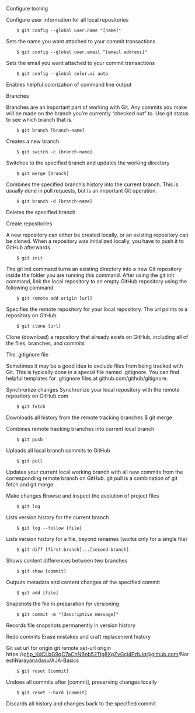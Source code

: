 Configure tooling

Configure user information for all local repositories

        $ git config --global user.name "[name]"

Sets the name you want attached to your commit transactions

        $ git config --global user.email "[email address]"

Sets the email you want attached to your commit transactions

        $ git config --global color.ui auto

Enables helpful colorization of command line output

Branches

Branches are an important part of working with Git. Any commits you make will be made on the branch you’re currently “checked out” to. Use git status to see which branch that is.

        $ git branch [branch-name]

Creates a new branch

        $ git switch -c [branch-name]

Switches to the specified branch and updates the working directory

        $ git merge [branch]

Combines the specified branch’s history into the current branch. This is usually done in pull requests, but is an important Git operation.

        $ git branch -d [branch-name]

Deletes the specified branch

Create repositories

A new repository can either be created locally, or an existing repository can be cloned. When a repository was initialized locally, you have to push it to GitHub afterwards.

        $ git init

The git init command turns an existing directory into a new Git repository inside the folder you are running this command. After using the git init command, link the local repository to an empty GitHub repository using the following command:

        $ git remote add origin [url]

Specifies the remote repository for your local repository. The url points to a repository on GitHub.

        $ git clone [url]

Clone (download) a repository that already exists on GitHub, including all of the files, branches, and commits

The .gitignore file

Sometimes it may be a good idea to exclude files from being tracked with Git. This is typically done in a special file named .gitignore. You can find helpful templates for .gitignore files at github.com/github/gitignore.

Synchronize changes
Synchronize your local repository with the remote repository on GitHub.com

        $ git fetch
Downloads all history from the remote tracking branches
        $ git merge

Combines remote tracking branches into current local branch

        $ git push

Uploads all local branch commits to GitHub

        $ git pull

Updates your current local working branch with all new commits from the corresponding remote branch on GitHub. git pull is a combination of git fetch and git merge

Make changes
Browse and inspect the evolution of project files

        $ git log

Lists version history for the current branch

        $ git log --follow [file]

Lists version history for a file, beyond renames (works only for a single file)

        $ git diff [first-branch]...[second-branch]

Shows content differences between two branches

        $ git show [commit]

Outputs metadata and content changes of the specified commit

        $ git add [file]

Snapshots the file in preparation for versioning

        $ git commit -m "[descriptive message]"

Records file snapshots permanently in version history

Redo commits
Erase mistakes and craft replacement history


Git set url for origin 
    git remote set-url origin https://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@github.com/NareshNarayanadasu/AJA-Basics

        $ git reset [commit]

Undoes all commits after [commit], preserving changes locally

        $ git reset --hard [commit]

Discards all history and changes back to the specified commit
